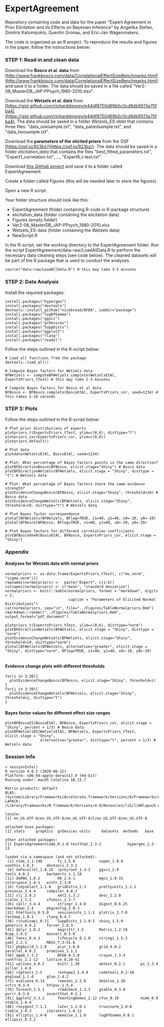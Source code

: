 # ExpertAgreement

Repository containing code and data for the paper "Expert Agreement in Prior Elicitation and its Effects on Bayesian Inference" by Angelika Stefan, Dimitris Katsimpokis, Quentin Gronau, and Eric-Jan Wagenmakers.

The code is organized as an R project. To reproduce the results and figures in the paper, follow the instructions below:

### STEP 1: Read in and clean data

Download the __Bosco et al. data__ from [http://www.frankbosco.com/data/CorrelationalEffectSizeBenchmarks.html](http://www.frankbosco.com/data/CorrelationalEffectSizeBenchmarks.html) and save it to a folder. The data should be saved in a file called "Ver2-08_MasterDB_JAP-PPsych_1980-2010.xlsx".

Download the __Wetzels et al. data__ from [https://gist.github.com/richarddmorey/e44df8750d69b5c0cd8db9513e75fba4](https://gist.github.com/richarddmorey/e44df8750d69b5c0cd8db9513e75fba4). The data should be saved in a folder _Wetzels_ES-data_ that contains three files: "data_onesample.txt", "data_pairedsample.txt", and "data_twosample.txt".

Download the __parameters of the elicited priors__ from the OSF [https://osf.io/923bz/](https://osf.io/923bz/). The data should be saved in a folder _elicitation_data_ that contains the files "best_fitted_parameters.txt", "Expert1_correlation.txt", ..., "Expert6_t-test.txt".

Download [this GitHub project](https://github.com/astefan1/ExpertAgreement) and save it to a folder called ExpertAgreement.

Create a folder called _Figures_ (this will be needed later to store the figures).

Open a new R script.

Your folder structure should look like this:

- ExpertAgreement (folder containing R-code in R-package structure)
- elicitation_data (folder containing the elicitation data)
- Figures (empty folder)
- Ver2-08_MasterDB_JAP-PPsych_1980-2010.xlsx
- Wetzels_ES-data (folder containing the Wetzels data)
- NewScript.R

In the R-script, set the working directory to the ExpertAgreement folder. Run the script ExpertAgreement/data-raw/LoadAllData.R to perform the necessary data cleaning steps (see code below). The cleaned datasets will be part of the R package that is used to conduct the analyses.

```
source("data-raw/LoadAllData.R") # this may take 3-5 minutes
```

### STEP 2: Data Analysis

Install the required packages:

```
install.packages("hypergeo")
install.packages("devtools")
devtools::install_github("nicebread/BFDA", subdir="package")
install.packages("logOfGamma")
install.packages("ggsci")
install.packages("grDevices")
install.packages("SuppDists")
install.packages("ggplot2")
install.packages("rlang")
install.packages("readxl")
```

Follow the steps outlined in the R-script below:

```
# Load all functions from the package
devtools::load_all()

# Compute Bayes factors for Wetzels data
BFWetzels <- computeBFWetzels_complete(WetzelsEtAl, ExpertsPriors_tTest) # this may take 2-3 minutes

# Compute Bayes factors for Bosco et al data
BFBosco <- BFBosco_complete(BoscoEtAl, ExpertsPriors_cor, seed=1234) # this takes 5-10 seconds

```

### STEP 3: Plots

Follow the steps outlined in the R-script below:

```
# Plot prior distributions of experts
plotpriors_t(ExpertsPriors_tTest, ylim=c(0,6), disttype="t")
plotpriors_cor(ExpertsPriors_cor, ylim=c(0,8))
plotpriors_default()

# Plot data
plotdata(WetzelsEtAl, BoscoEtAl, seed=1234)

# Plot: What percentage of Bayes factors points in the same direction?
plotBFDirectionBosco(BFBosco, elicit.stage="Shiny") # Bosco data
plotBFDirectionWetzels(BFWetzels, elicit.stage = "Shiny", disttype = "t") # Wetzels data

# Plot: What percentage of Bayes factors share the same evidence strength?
plotEvidenceChangeBosco(BFBosco, elicit.stage="Shiny", threshold=10) # Bosco data
plotEvidenceChangeWetzels(BFWetzels, elicit.stage="Shiny", threshold=10, disttype="t") # Wetzels datq

# Plot Bayes factor correspondence
plotallBFWetzels(BFWetzels, BFlog=TRUE, x1=40, y1=40, x0=-10, y0=-10)
plotallBFBosco(BFBosco, BFlog=TRUE, x1=60, y1=60, x0=-20, y0=-20)

# Plot Bayes factors for different correlation coefficients
plotBFBoscoOneR(BoscoEtAl, BFBosco, ExpertsPriors_cor, elicit.stage = "Shiny")

```

### Appendix 

#### Analyses for Wetzels data with normal priors

```
normalpriors <- as.data.frame(ExpertsPriors_tTest[, c("mu_norm", "sigma_norm")])
rownames(normalpriors) <-  paste("Expert", c(1:6))
colnames(normalpriors) <- c("mean", "standard deviation")
normalpriors <- knitr::kable(normalpriors, format = "markdown", digits = 2,
                             caption = "Parameters of Elicited Normal Distributions")
cat(normalpriors, sep="\n", file="../Figures/TableNormalpriors.Rmd")
rmarkdown::render("../Figures/TableNormalpriors.Rmd", output_format="pdf_document")

plotpriors_t(ExpertsPriors_tTest, ylim=c(0,6), disttype="norm")
plotBFDirectionWetzels(BFWetzels, elicit.stage = "Shiny", disttype = "norm")
plotEvidenceChangeWetzels(BFWetzels, elicit.stage="Shiny", threshold=10, disttype="norm")
plotallBFWetzels(BFWetzels, alternative="greater", elicit.stage = "Shiny", disttype="norm", BFlog=TRUE, x1=40, y1=40, x0=-10, y0=-10)


```

#### Evidence change plots with different thresholds

```
for(i in 3:30){
  plotEvidenceChangeBosco(BFBosco, elicit.stage="Shiny", threshold=i)
}
for(j in 3:30){
  plotEvidenceChangeWetzels(BFWetzels, elicit.stage="Shiny", threshold=j, disttype="t")
}
```

#### Bayes factor values for different effect size ranges

```
plotBFBoscoES(BoscoEtAl, BFBosco, ExpertsPriors_cor, elicit.stage = "Shiny", percent = 1/3) # Bosco data
plotBFWetzelsES(WetzelsEtAl, BFWetzels, ExpertsPriors_tTest, elicit.stage = "Shiny",
                alternative="greater", disttype="t", percent = 1/3) # Wetzels data
```

### Session Info

```
> sessionInfo()
R version 4.0.2 (2020-06-22)
Platform: x86_64-apple-darwin17.0 (64-bit)
Running under: macOS Catalina 10.15.7

Matrix products: default
BLAS:   /System/Library/Frameworks/Accelerate.framework/Versions/A/Frameworks/vecLib.framework/Versions/A/libBLAS.dylib
LAPACK: /Library/Frameworks/R.framework/Versions/4.0/Resources/lib/libRlapack.dylib

locale:
[1] en_US.UTF-8/en_US.UTF-8/en_US.UTF-8/C/en_US.UTF-8/en_US.UTF-8

attached base packages:
[1] stats     graphics  grDevices utils     datasets  methods   base     

other attached packages:
[1] ExpertAgreementCode_0.1.0 testthat_2.3.2            hypergeo_1.2-13          

loaded via a namespace (and not attached):
 [1] nlme_3.1-148       fs_1.5.0           xopen_1.0.0        usethis_1.6.3      devtools_2.3.2    
 [6] doParallel_1.0.15  rprojroot_1.3-2    ggsci_2.9          tools_4.0.2        backports_1.1.10  
[11] doRNG_1.8.2        R6_2.4.1           mgcv_1.8-31        colorspace_1.4-1   withr_2.3.0       
[16] tidyselect_1.1.0   gridExtra_2.3      prettyunits_1.1.1  processx_3.4.4     compiler_4.0.2    
[21] cli_2.0.2          xml2_1.3.2         desc_1.2.0         scales_1.1.1       sfsmisc_1.1-7     
[26] callr_3.4.4        stringr_1.4.0      digest_0.6.25      rmarkdown_2.4      pkgconfig_2.0.3   
[31] htmltools_0.5.0    sessioninfo_1.1.1  plotrix_3.7-8      fastmap_1.0.1      rlang_0.4.7       
[36] rstudioapi_0.11    SuppDists_1.1-9.5  shiny_1.5.0        generics_0.0.2     farver_2.0.3      
[41] dplyr_1.0.2        magrittr_1.5       Matrix_1.2-18      Rcpp_1.0.5         munsell_0.5.0     
[46] fansi_0.4.1        lifecycle_0.2.0    stringi_1.5.3      yaml_2.2.1         MASS_7.3-51.6     
[51] pkgbuild_1.1.0     plyr_1.8.6         grid_4.0.2         parallel_4.0.2     promises_1.1.1    
[56] qgam_1.3.2         BFDA_0.5.0         crayon_1.3.4       contfrac_1.1-12    lattice_0.20-41   
[61] splines_4.0.2      knitr_1.30         abtest_0.2.1       ps_1.3.4           pillar_1.4.6      
[66] rngtools_1.5       reshape2_1.4.4     codetools_0.2-16   pkgload_1.1.0      glue_1.4.2        
[71] evaluate_0.14      remotes_2.2.0      deSolve_1.28       vctrs_0.3.4        httpuv_1.5.4      
[76] foreach_1.5.1      rcmdcheck_1.3.3    gtable_0.3.0       purrr_0.3.4        assertthat_0.2.1  
[81] ggplot2_3.3.2      TeachingDemos_2.12 xfun_0.18          mime_0.9           xtable_1.8-4      
[86] roxygen2_7.1.1     later_1.1.0.1      truncnorm_1.0-8    tibble_3.0.3       iterators_1.0.12  
[91] elliptic_1.4-0     memoise_1.1.0      logOfGamma_0.0.1   ellipsis_0.3.1    
```

